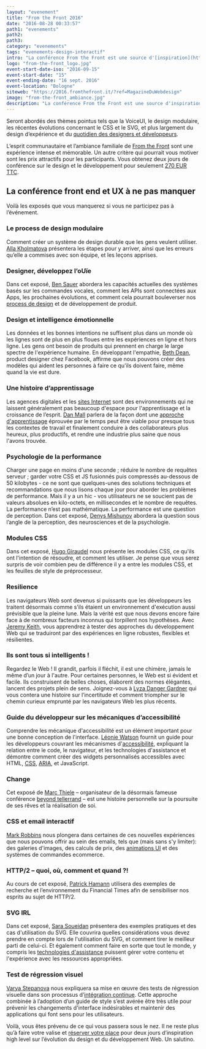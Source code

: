 ```yaml
---
layout: "evenement"
title: "From the Front 2016"
date: "2016-08-28 00:33:57"
path1: "evenements"
path2:
path3:
category: "evenements"
tags: "evenements-design-interactif"
intro: "La conférence From the Front est une source d'[inspiration](http://www.magazineduwebdesign.com/inspirations/) et de connaissance, rassemblant les meilleurs développeurs frontend et experts UX de la planète Web. Deux journées où vous pourrez échanger avec les talents du Web Design autour de 14 conférences."
logo: "from-the-front_logo.jpg"
event-start-date-iso: "2016-09-15"
event-start-date: "15"
event-ending-date: "16 sept. 2016"
event-location: "Bologne"
siteweb: "https://2016.fromthefront.it/?ref=MagazineDuWebdesign"
image: "from-the-front_ambiance.jpg"
description: "La conférence From the Front est une source d'inspiration et de connaissance, rassemblant les meilleurs développeurs frontend et experts UX de la planète Web. Bologne, septembre 2016."
---
```

Seront abordés des thèmes pointus tels que la VoiceUI, le design modulaire, les récentes évolutions concernant le CSS et le SVG, et plus largement du design d’expérience et du [quotidien des designers et développeurs](http://www.magazineduwebdesign.com/conseils/podcasts/).

L’esprit communautaire et l’ambiance familiale de [From the Front](https://2016.fromthefront.it/) sont une expérience intense et mémorable. Un autre critère qui pourrait vous motiver sont les prix attractifs pour les participants. Vous obtenez deux jours de conférence sur le design et le développement pour seulement [270 EUR TTC](https://2016.fromthefront.it/#tickets).

## La conférence front end et UX à ne pas manquer

Voilà les exposés que vous manquerez si vous ne participez pas à l’événement.

### Le process de design modulaire

Comment créer un système de design durable que les gens veulent utiliser. [Alla Kholmatova](https://twitter.com/craftui) présentera les étapes pour y arriver, ainsi que les erreurs qu’elle a commises avec son équipe, et les leçons apprises.

### Designer, développez l’oUïe

Dans cet exposé, [Ben Sauer](https://twitter.com/bensauer) abordera les capacités actuelles des systèmes basés sur les commandes vocales, comment les APIs sont connectées aux Apps, les prochaines évolutions, et comment cela pourrait bouleverser nos [process de design](http://www.magazineduwebdesign.com/conseils/livres/sprint-process-design-google-ventures/) et de développement de produit.

### Design et intelligence émotionnelle

Les données et les bonnes intentions ne suffisent plus dans un monde où les lignes sont de plus en plus floues entre les expériences en ligne et hors ligne. Les gens ont besoin de produits qui prennent en charge le large spectre de l'expérience humaine. En développant l'empathie, [Beth Dean](https://twitter.com/bethdean), product designer chez Facebook, affirme que nous pouvons créer des modèles qui aident les personnes à faire ce qu'ils doivent faire, même quand la vie est dure.

### Une histoire d’apprentissage

Les agences digitales et les [sites Internet](http://www.magazineduwebdesign.com/inspirations/ui-design/sites-web/) sont des environnements qui ne laissent généralement pas beaucoup d'espace pour l'apprentissage et la croissance de l’esprit. [Dan Mall](https://twitter.com/danielmall) parlera de la façon dont une [approche d'apprentissage](http://www.magazineduwebdesign.com/conseils/livres/the-first-20-hours-how-to-learn-anything-fast/) éprouvée par le temps peut être viable pour presque tous les contextes de travail et finalement conduire à des collaborateurs plus heureux, plus productifs, et rendre une industrie plus saine que nous l'avons trouvée.

### Psychologie de la performance

Charger une page en moins d'une seconde ; réduire le nombre de requêtes serveur ; garder votre CSS et JS fusionnés puis compressés au-dessous de 50 kilobytes - ce ne sont que quelques-unes des solutions techniques et recommandations que nous lisons chaque jour pour aborder les problèmes de performance. Mais il y a un hic - vos utilisateurs ne se soucient pas de valeurs absolues en kilo-octets, en millisecondes et le nombre de requêtes. La performance n’est pas mathématique. La performance est une question de perception. Dans cet exposé, [Denys Mishunov](https://twitter.com/mishunov) abordera la question sous l’angle de la perception, des neurosciences et de la psychologie.

### Modules CSS

Dans cet exposé, [Hugo Giraudel](https://twitter.com/HugoGiraudel) nous présente les modules CSS, ce qu'ils ont l'intention de résoudre, et comment les utiliser. Je pense que vous serez surpris de voir combien peu de différence il y a entre les modules CSS, et les feuilles de style de préprocesseur.

### Resilience

Les navigateurs Web sont devenus si puissants que les développeurs les traitent désormais comme s’ils étaient un environnement d'exécution aussi prévisible que la pleine lune. Mais la vérité est que nous devons encore faire face à de nombreux facteurs inconnus qui torpillent nos hypothèses. Avec [Jeremy Keith](https://twitter.com/adactio), vous apprendrez à tester des approches du développement Web qui se traduiront par des expériences en ligne robustes, flexibles et résilientes.

### Ils sont tous si intelligents !

Regardez le Web ! Il grandit, parfois il fléchit, il est une chimère, jamais le même d’un jour à l'autre. Pour certaines personnes, le Web est si évident et facile. Ils construisent de belles choses, élaborent des normes élégantes, lancent des projets plein de sens. Joignez-vous à [Lyza Danger Gardner](https://twitter.com/lyzadanger) qui vous contera une histoire sur l’incertitude et comment triompher sur le chemin curieux emprunté par les navigateurs Web les plus récents.

### Guide du développeur sur les mécaniques d’accessibilité

Comprendre les mécanique d'accessibilité est un élément important pour une bonne conception de l'interface. [Léonie Watson](https://twitter.com/LeonieWatson) fournit un guide pour les développeurs couvrant les mécanismes d'[accessibilité](http://www.magazineduwebdesign.com/accessibilite-web-ckecklist/), expliquant la relation entre le code, le navigateur, et les technologies d'assistance et démontre comment créer des widgets personnalisés accessibles avec HTML, [CSS](http://www.magazineduwebdesign.com/conseils/guides/guide-frontend-css3-transform/), [ARIA](http://www.magazineduwebdesign.com/accessibilite-web-ckecklist/), et JavaScript.

### Change

Cet exposé de [Marc Thiele](https://twitter.com/marcthiele) – organisateur de la désormais fameuse conférence [beyond tellerrand](https://beyondtellerrand.com/?ref=MagazineDuWebdesign) – est une histoire personnelle sur la poursuite de ses rêves et la réalisation de soi.

### CSS et email interactif

[Mark Robbins](https://twitter.com/M_J_Robbins) nous plongera dans certaines de ces nouvelles expériences que nous pouvons offrir au sein des emails, tels que (mais sans s'y limiter): des galeries d'images, des calculs de prix, des [animations UI](http://www.magazineduwebdesign.com/inspirations/ui-design/animations/) et des systèmes de commandes ecommerce.

### HTTP/2 – quoi, où, comment et quand ?!

Au cours de cet exposé, [Patrick Hamann](https://twitter.com/patrickhamann) utilisera des exemples de recherche et l’environnement du Financial Times afin de sensibiliser nos esprits au sujet de HTTP/2.

### SVG IRL

Dans cet exposé, [Sara Soueidan](https://twitter.com/SaraSoueidan) présentera des exemples pratiques et des cas d'utilisation du SVG. Elle couvrira quelles considérations vous devez prendre en compte lors de l'utilisation du SVG, et comment tirer le meilleur parti de celui-ci. Et également comment faire en sorte que tout le monde, y compris les [technologies d'assistance](http://www.magazineduwebdesign.com/accessibilite-web-ckecklist/) puissent gérer votre contenu et l'expérience avec les ressources appropriées.

### Test de régression visuel

[Varya Stepanova](https://twitter.com/varya_en) nous expliquera sa mise en œuvre des tests de régression visuelle dans son processus d’[intégration continue](http://www.magazineduwebdesign.com/conseils/guides/integration-continue-application-mobile/). Cette approche combinée à l’adoption d’un guide de style s’est avérée être très utile pour prévenir les changements d'interface indésirables et maintenir des applications qui font sens pour les utilisateurs.

Voilà, vous êtes prévenu de ce qui vous passera sous le nez. Il ne reste plus qu’à faire votre valise et [réserver votre place](https://2016.fromthefront.it/#tickets) pour deux jours d’inspiration high level sur l’évolution du design et du développement Web. Un salutino.
